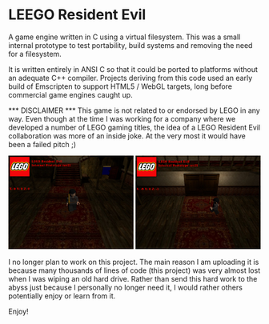 # LEEGO Resident Evil
A game engine written in C using a virtual filesystem. This was a small
internal prototype to test portability, build systems and removing the
need for a filesystem.

It is written entirely in ANSI C so that it could be ported to platforms
without an adequate C++ compiler. Projects deriving from this code
used an early build of Emscripten to support HTML5 / WebGL targets,
long before commercial game engines caught up.

*** DISCLAIMER ***
This game is not related to or endorsed by LEGO in any way. Even though
at the time I was working for a company where we developed a number of
LEGO gaming titles, the idea of a LEGO Resident Evil collaboration was more of
an inside joke. At the very most it would have been a failed pitch ;)

<img src="https://raw.githubusercontent.com/osen/lre/master/docs/ss1.png" width="250" />
<img src="https://raw.githubusercontent.com/osen/lre/master/docs/ss2.png" width="250" />

I no longer plan to work on this project. The main reason I am uploading
it is because many thousands of lines of code (this project) was very
almost lost when I was wiping an old hard drive. Rather than send this
hard work to the abyss just because I personally no longer need it,
I would rather others potentially enjoy or learn from it.

Enjoy!
